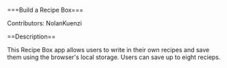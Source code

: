 ===Build a Recipe Box===

Contributors: NolanKuenzi

==Description==

This Recipe Box app allows users to write in their own recipes and 
save them using the browser's local storage. Users can save up to eight recieps. 

